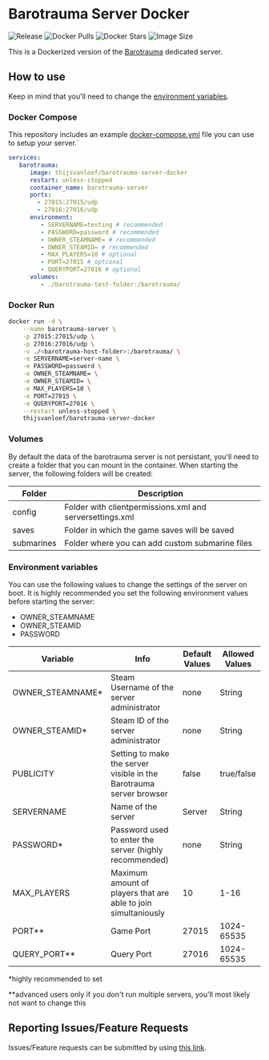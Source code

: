 # Barotrauma Server Docker

![Release](https://img.shields.io/github/v/release/thijsvanloef/barotrauma-server-docker)
![Docker Pulls](https://img.shields.io/docker/pulls/thijsvanloef/barotrauma-server-docker)
![Docker Stars](https://img.shields.io/docker/stars/thijsvanloef/barotrauma-server-docker)
![Image Size](https://img.shields.io/docker/image-size/thijsvanloef/barotrauma-server-docker)

This is a Dockerized version of the [Barotrauma](https://store.steampowered.com/app/602960/Barotrauma/) dedicated server.

## How to use

Keep in mind that you'll need to change the [environment variables](##Environment-variables).

### Docker Compose

This repository includes an example [docker-compose.yml](example/docker-compose.yml) file you can use to setup your server.`

```yml
services:
   barotrauma:
      image: thijsvanloef/barotrauma-server-docker
      restart: unless-stopped
      container_name: barotrauma-server
      ports:
        - 27015:27015/udp
        - 27016:27016/udp
      environment:
         - SERVERNAME=testing # recommended
         - PASSWORD=password # recommended
         - OWNER_STEAMNAME= # recommended
         - OWNER_STEAMID= # recommended
         - MAX_PLAYERS=10 # optional
         - PORT=27015 # optional
         - QUERYPORT=27016 # optional
      volumes:
         - ./barotrauma-test-folder:/barotrauma/
```

### Docker Run

```bash
docker run -d \
    --name barotrauma-server \
    -p 27015:27015/udp \
    -p 27016:27016/udp \
    -v ./<barotrauma-host-folder>:/barotrauma/ \
    -e SERVERNAME=server-name \
    -e PASSWORD=password \
    -e OWNER_STEAMNAME= \
    -e OWNER_STEAMID= \
    -e MAX_PLAYERS=10 \
    -e PORT=27015 \
    -e QUERYPORT=27016 \
    --restart unless-stopped \
    thijsvanloef/barotrauma-server-docker

```

### Volumes

By default the data of the barotrauma server is not persistant, you'll need to create a folder that you can mount in the container. When starting the server, the following folders will be created:

| Folder     | Description                                              |
|------------|----------------------------------------------------------|
| config     | Folder with clientpermissions.xml and serversettings.xml |
| saves      | Folder in which the game saves will be saved             |
| submarines | Folder where you can add custom submarine files          |

### Environment variables

You can use the following values to change the settings of the server on boot.
It is highly recommended you set the following environment values before starting the server:

* OWNER_STEAMNAME
* OWNER_STEAMID
* PASSWORD

| Variable         | Info                                                                | Default Values | Allowed Values |
|------------------|---------------------------------------------------------------------|----------------|----------------|
| OWNER_STEAMNAME* | Steam Username of the server administrator                          | none           | String         |
| OWNER_STEAMID*   | Steam ID of the server administrator                                | none           | String         |
| PUBLICITY        | Setting to make the server visible in the Barotrauma server browser | false          | true/false     |
| SERVERNAME       | Name of the server                                                  | Server         | String         |
| PASSWORD*        | Password used to enter the server (highly recommended)              | none           | String         |
| MAX_PLAYERS      | Maximum amount of players that are able to join simultaniously      | 10             | 1-16           |
| PORT**           | Game Port                                                           | 27015          | 1024-65535     |
| QUERY_PORT**     | Query Port                                                          | 27016          | 1024-65535     |

*highly recommended to set

**advanced users only if you don't run multiple servers, you'll most likely not want to change this

## Reporting Issues/Feature Requests

Issues/Feature requests can be submitted by using [this link](https://github.com/thijsvanloef/barotrauma-server-docker/issues/new/choose).
